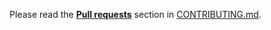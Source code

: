 Please read the **[Pull requests](../CONTRIBUTING.md#pull-requests)** section in [CONTRIBUTING.md](../CONTRIBUTING.md).
